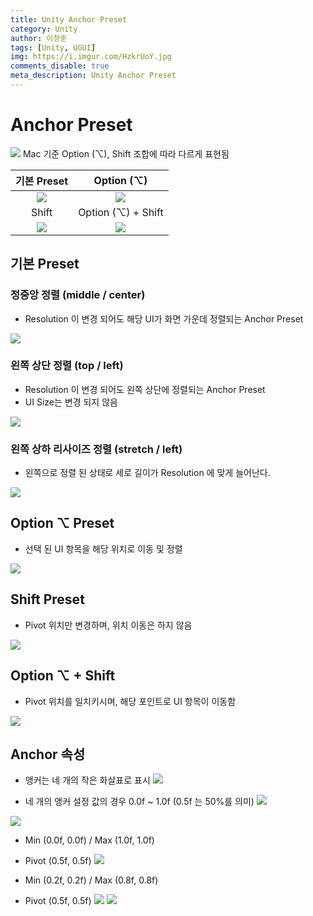 ```yaml
---
title: Unity Anchor Preset
category: Unity
author: 이정훈
tags: [Unity, UGUI]
img: https://i.imgur.com/HzkrUoY.jpg
comments_disable: true
meta_description: Unity Anchor Preset
---
```


# Anchor Preset
![](https://i.imgur.com/ufpsFs3.jpg)
Mac 기준 Option (⌥), Shift 조합에 따라 다르게 표현됨

|기본 Preset|Option (⌥)|
|:--:|:--:|
|![](https://i.imgur.com/HzkrUoY.jpg)|![](https://i.imgur.com/jweYk0a.jpg)|
|Shift|Option (⌥) + Shift|
|![](https://i.imgur.com/CzDNQEg.jpg)|![](https://i.imgur.com/9NgabWw.jpg)|


## 기본 Preset
### 정중앙 정렬 (middle / center)
- Resolution 이 변경 되어도 해당 UI가 화면 가운데 정렬되는 Anchor Preset

![](https://i.imgur.com/Q8ggCAA.jpg)

### 왼쪽 상단 정렬 (top / left)
- Resolution 이 변경 되어도 왼쪽 상단에 정렬되는 Anchor Preset
- UI Size는 변경 되지 않음

![](https://i.imgur.com/a5CUq2M.jpg)

### 왼쪽 상하 리사이즈 정렬 (stretch / left)
- 왼쪽으로 정렬 된 상태로 세로 길이가 Resolution 에 맞게 늘어난다.

![](https://i.imgur.com/fQn5zla.jpg)

## Option ⌥ Preset
- 선택 된 UI 항목을 해당 위치로 이동 및 정렬

![](https://i.imgur.com/ETuCSa1.jpg)

## Shift Preset
- Pivot 위치만 변경하며, 위치 이동은 하지 않음

![](https://i.imgur.com/azp0D4J.jpg)

## Option ⌥ + Shift
- Pivot 위치를 일치키시며, 해당 포인트로 UI 항목이 이동함

![](https://i.imgur.com/3QsfMLC.jpg)

## Anchor 속성

- 앵커는 네 개의 작은 화살표로 표시
![](https://i.imgur.com/XsjlQwq.jpg)

- 네 개의 앵커 설정 값의 경우 0.0f ~ 1.0f (0.5f 는 50%를 의미)
![](https://i.imgur.com/haMsq9H.jpg) 

![](https://i.imgur.com/fwTtDyN.jpg)

- Min (0.0f, 0.0f) / Max (1.0f, 1.0f)
- Pivot (0.5f, 0.5f)
![](https://i.imgur.com/1cKapMM.jpg)

- Min (0.2f, 0.2f) / Max (0.8f, 0.8f)
- Pivot (0.5f, 0.5f)
![](https://i.imgur.com/CL5NEVA.jpg)
![](https://i.imgur.com/C1J1eqM.jpg)

